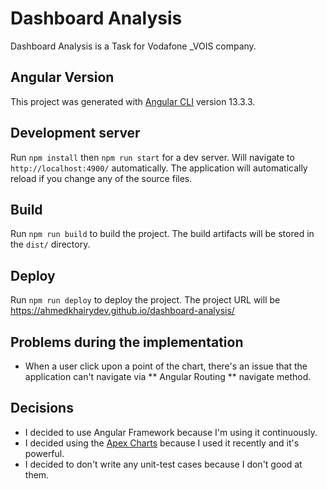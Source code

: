 # Dashboard Analysis
Dashboard Analysis is a Task for Vodafone _VOIS company.

## Angular Version

This project was generated with [Angular CLI](https://github.com/angular/angular-cli) version 13.3.3.

## Development server

Run `npm install` then `npm run start` for a dev server. Will navigate to `http://localhost:4900/` automatically. The application will automatically reload if you change any of the source files.

## Build

Run `npm run build` to build the project. The build artifacts will be stored in the `dist/` directory.

## Deploy

Run `npm run deploy` to deploy the project. The project URL will be https://ahmedkhairydev.github.io/dashboard-analysis/

## Problems during the implementation

- When a user click upon a point of the chart, there's an issue that the application can't navigate via ** Angular Routing ** navigate method.

## Decisions

- I decided to use Angular Framework because I'm using it continuously.
- I decided using the [Apex Charts](https://apexcharts.com/) because I used it recently and it's powerful.
- I decided to don't write any unit-test cases because I don't good at them.